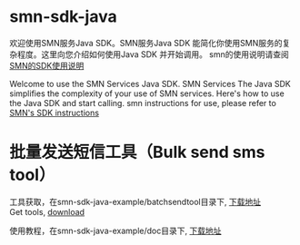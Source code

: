 # smn-sdk-java
欢迎使用SMN服务Java SDK。SMN服务Java SDK 能简化你使用SMN服务的复杂程度。这里向您介绍如何使用Java SDK 并开始调用。
smn的使用说明请查阅[SMN的SDK使用说明](https://github.com/SimpleMessageNotification/smn-sdk-java/wiki)  
  
Welcome to use the SMN Services Java SDK. SMN Services The Java SDK simplifies the complexity of your use of SMN services. Here's how to use the Java SDK and start calling. smn instructions for use, please refer to [SMN's SDK instructions](https://github.com/SimpleMessageNotification/smn-sdk-java/wiki)

# 批量发送短信工具（Bulk send sms tool）  
 
工具获取，在smn-sdk-java-example/batchsendtool目录下, [下载地址](https://github.com/SimpleMessageNotification/smn-sdk-java/raw/master/smn-sdk-java-example/batchsendtool/smsbatchsendtool.zip)    
Get tools, [download](https://github.com/SimpleMessageNotification/smn-sdk-java/raw/master/smn-sdk-java-example/batchsendtool/smsbatchsendtool.zip)

使用教程，在smn-sdk-java-example/doc目录下, [下载地址](https://github.com/SimpleMessageNotification/smn-sdk-java/raw/master/smn-sdk-java-example/doc/%E6%89%B9%E9%87%8F%E5%8F%91%E9%80%81%E7%9F%AD%E4%BF%A1%E5%B7%A5%E5%85%B7%E7%9A%84%E4%BD%BF%E7%94%A8.docx)  
